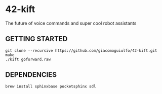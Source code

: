 # 42-kift
The future of voice commands and super cool robot assistants

## GETTING STARTED
```
git clone --recursive https://github.com/giacomoguiulfo/42-kift.git
make
./kift goforward.raw
```

## DEPENDENCIES
```
brew install sphinxbase pocketsphinx sdl
```
